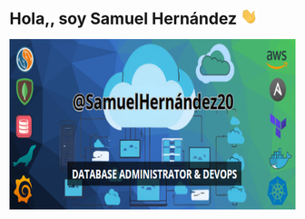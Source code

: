 <h1> Hola,, soy Samuel Hernández  <img src="https://raw.githubusercontent.com/ABSphreak/ABSphreak/master/gifs/Hi.gif" width="30px"> </h1>


<img src="images/Presentacion_GitHub.png" width="600" height="300" /> 
